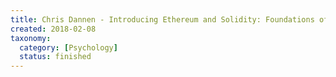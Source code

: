 ```yaml
---
title: Chris Dannen - Introducing Ethereum and Solidity: Foundations of Cryptocurrency and Blockchain Programming for Beginners - 2017
created: 2018-02-08
taxonomy:
  category: [Psychology]
  status: finished
---
```

